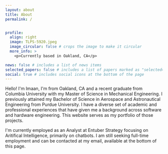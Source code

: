 ```yaml
---
layout: about
title: About
permalink: /


profile:
  align: right
  image: TLPS-5920.jpeg
  image_circular: false # crops the image to make it circular
  more_info: >
    <p>Currently based in Oakland, CA</p>

news: false # includes a list of news items
selected_papers: false # includes a list of papers marked as "selected={true}"
social: true # includes social icons at the bottom of the page
---
```


Hello! 
I'm Imaan, I'm from Oakland, CA and a recent graduate from Columbia University with my Master of Science in Mechanical Engineering. I previously attained my Bachelor of Science in Aerospace and Astronautical Engineering from Purdue University. I have a diverse set of academic and professional experiences that have given me a background across software and hardware engineering. This website serves as my portfolio of those projects.

I'm currently employed as an Analyst at Entuber Strategy focusing on Aritifical Intelligence, primarily on chatbots. I am still seeking full-time employment and can be contacted at my email, available at the bottom of this page.
